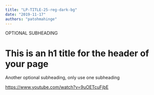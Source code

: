 ```yaml
---
title: "LP-TITLE-25-reg-dark-bg"
date: "2019-11-17"
authors: "patohmahinge"
---
```


OPTIONAL SUBHEADING

# This is an h1 title for the header of your page

Another optional subheading, only use one subheading

https://www.youtube.com/watch?v=9uOETcuFjbE
